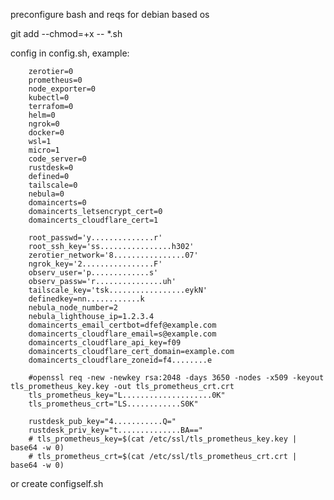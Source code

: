 preconfigure bash and reqs for debian based os

git add --chmod=+x -- *.sh

config in config.sh, example:

        zerotier=0
        prometheus=0
        node_exporter=0
        kubectl=0
        terrafom=0
        helm=0
        ngrok=0
        docker=0
        wsl=1
        micro=1
        code_server=0
        rustdesk=0
        defined=0
        tailscale=0
        nebula=0
        domaincerts=0
        domaincerts_letsencrypt_cert=0
        domaincerts_cloudflare_cert=1

        root_passwd='y..............r'
        root_ssh_key='ss................h302'
        zerotier_network='8................07'
        ngrok_key='2................F'
        observ_user='p.............s'
        observ_passw='r...............uh'
        tailscale_key='tsk.................eykN'
        definedkey=nn............k
        nebula_node_number=2
        nebula_lighthouse_ip=1.2.3.4
        domaincerts_email_certbot=dfef@example.com
        domaincerts_cloudflare_email=s@example.com
        domaincerts_cloudflare_api_key=f09
        domaincerts_cloudflare_cert_domain=example.com
        domaincerts_cloudflare_zoneid=f4........e

        #openssl req -new -newkey rsa:2048 -days 3650 -nodes -x509 -keyout tls_prometheus_key.key -out tls_prometheus_crt.crt
        tls_prometheus_key="L....................0K"
        tls_prometheus_crt="LS............S0K"

        rustdesk_pub_key="4...........Q="
        rustdesk_priv_key="t..............BA=="
        # tls_prometheus_key=$(cat /etc/ssl/tls_prometheus_key.key | base64 -w 0)
        # tls_prometheus_crt=$(cat /etc/ssl/tls_prometheus_crt.crt | base64 -w 0)

or create configself.sh    
